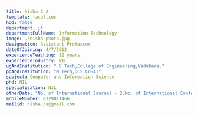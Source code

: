 ```yaml
---
title: Nisha C A
template: faculties
hod: false
department: it
departmentFullName: Information Technology
image: ./nisha-photo.jpg
designation: Assistant Professor
dateOfJoining: 4/7/2012
experienceTeaching: 12 years
experienceIndustry: NIL
ugAndInstitution: " B Tech,College of Engineering,Vadakara."
pgAndInstitution: "M Tech,DCS,CUSAT"
subject: Computer and Information Science
phd: NIL
specialization: NIL
otherData: "No. of International Journal - 2,No. of International Conferences - 1"
mobileNumber: 8129011466
mailid: nisha.ca@gmail.com
---
```

